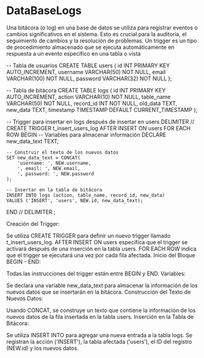 # DataBaseLogs
Una bitácora (o log) en una base de datos se utiliza para registrar eventos o cambios significativos en el sistema. Esto es crucial para la auditoría, el seguimiento de cambios y la resolución de problemas. Un trigger es un tipo de procedimiento almacenado que se ejecuta automáticamente en respuesta a un evento específico en una tabla o vista

-- Tabla de usuarios
CREATE TABLE users (
    id INT PRIMARY KEY AUTO_INCREMENT,
    username VARCHAR(50) NOT NULL,
    email VARCHAR(100) NOT NULL,
    password VARCHAR(32) NOT NULL
);

-- Tabla de bitácora
CREATE TABLE logs (
    id INT PRIMARY KEY AUTO_INCREMENT,
    action VARCHAR(10) NOT NULL,
    table_name VARCHAR(50) NOT NULL,
    record_id INT NOT NULL,
    old_data TEXT,
    new_data TEXT,
    timestamp TIMESTAMP DEFAULT CURRENT_TIMESTAMP
);

-- Trigger para insertar en logs después de insertar en users
DELIMITER //
CREATE TRIGGER t_insert_users_log AFTER INSERT ON users
FOR EACH ROW
BEGIN
    -- Variables para almacenar información
    DECLARE new_data_text TEXT;

    -- Construir el texto de los nuevos datos
    SET new_data_text = CONCAT(
        'username: ', NEW.username,
        ', email: ', NEW.email,
        ', password: ', NEW.password
    );

    -- Insertar en la tabla de bitácora
    INSERT INTO logs (action, table_name, record_id, new_data)
    VALUES ('INSERT', 'users', NEW.id, new_data_text);
END //
DELIMITER ;

Creación del Trigger:

Se utiliza CREATE TRIGGER para definir un nuevo trigger llamado t_insert_users_log.
AFTER INSERT ON users especifica que el trigger se activará después de una inserción en la tabla users.
FOR EACH ROW indica que el trigger se ejecutará una vez por cada fila afectada.
Inicio del Bloque BEGIN - END:

Todas las instrucciones del trigger están entre BEGIN y END.
Variables:

Se declara una variable new_data_text para almacenar la información de los nuevos datos que se insertarán en la bitácora.
Construcción del Texto de Nuevos Datos:

Usando CONCAT, se construye un texto que contiene la información de los nuevos datos de la fila insertada en la tabla users.
Inserción en la Tabla de Bitácora:

Se utiliza INSERT INTO para agregar una nueva entrada a la tabla logs.
Se registran la acción ('INSERT'), la tabla afectada ('users'), el ID del registro (NEW.id) y los nuevos datos.